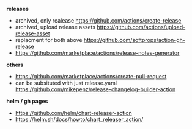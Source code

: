 

**releases**
- archived, only realease https://github.com/actions/create-release
- archived, upload release assets https://github.com/actions/upload-release-asset
- replacment for both above https://github.com/softprops/action-gh-release
- https://github.com/marketplace/actions/release-notes-generator

**others**
- https://github.com/marketplace/actions/create-pull-request
- can be subsituted with just release.yaml https://github.com/mikepenz/release-changelog-builder-action


**helm / gh pages**
- https://github.com/helm/chart-releaser-action
- https://helm.sh/docs/howto/chart_releaser_action/
